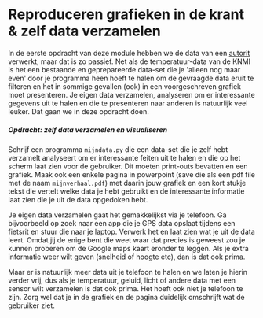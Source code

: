 # Reproduceren grafieken in de krant & zelf data verzamelen

In de eerste opdracht van deze module hebben we de data van een [autorit](/big-data/dataverwerken) verwerkt, maar dat is zo passief. Net als de temperatuur-data van de KNMI is het een bestaande en geprepareerde data-set die je 'alleen nog maar even' door je programma heen hoeft te halen om de gevraagde data eruit te filteren en het in sommige gevallen (ook) in een voorgeschreven grafiek moet presenteren. Je eigen data verzamelen, analyseren om er interessante gegevens uit te halen en die te presenteren naar anderen is natuurlijk veel leuker. Dat gaan we in deze opdracht doen.

##### Opdracht: zelf data verzamelen en visualiseren

Schrijf een programma `mijndata.py` die een data-set die je zelf hebt verzamelt analyseert om er interessante feiten uit te halen en die op het scherm laat zien voor de gebruiker. Dit moeten print-outs bevatten en een grafiek. Maak ook een enkele pagina in powerpoint (save die als een pdf file met de naam `mijnverhaal.pdf`) met daarin jouw grafiek en een kort stukje tekst die vertelt welke data je hebt gebruikt en de interessante informatie laat zien die je uit de data opgedoken hebt.

Je eigen data verzamelen gaat het gemakkelijkst via je telefoon. Ga bijvoorbeeld op zoek naar een app die je GPS data opslaat tijdens een fietsrit en stuur die naar je laptop. Verwerk het en laat zien wat je uit de data leert. Omdat jij de enige bent die weet waar dat precies is geweest zou je kunnen proberen om de Google maps kaart eronder te leggen. Als je extra informatie weer wilt geven (snelheid of hoogte etc), dan is dat ook prima.

Maar er is natuurlijk meer data uit je telefoon te halen en we laten je hierin verder vrij, dus als je temperatuur, geluid, licht of andere data met een sensor wilt verzamelen is dat ook prima. Het hoeft ook niet je telefoon te zijn. Zorg wel dat je in de grafiek en de pagina duidelijk omschrijft wat de gebruiker ziet.








